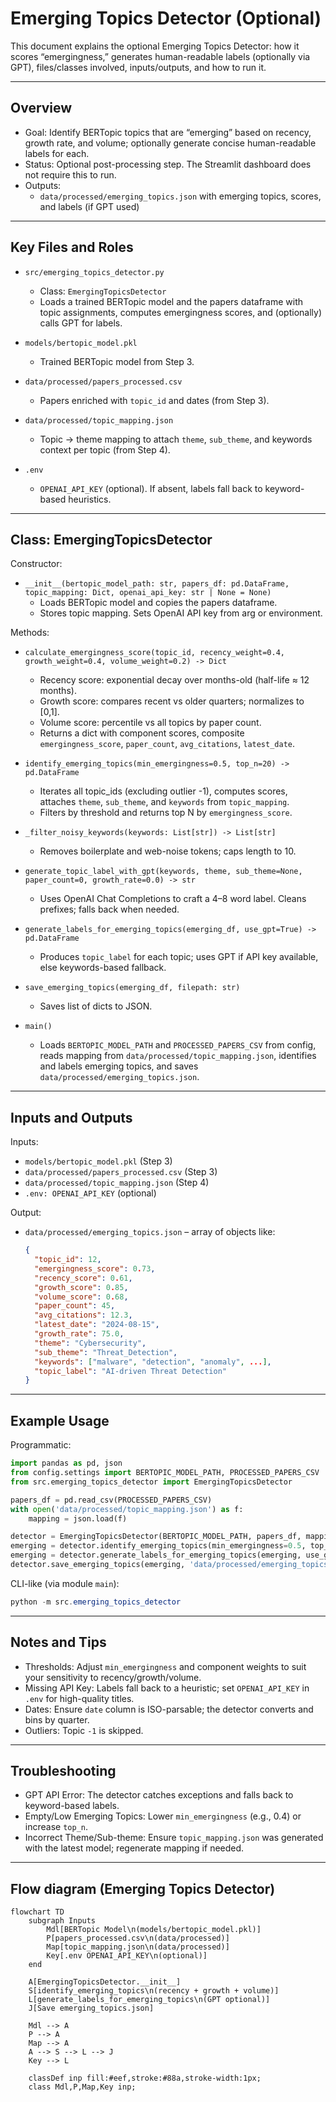 # Emerging Topics Detector (Optional)

This document explains the optional Emerging Topics Detector: how it scores “emergingness,” generates human-readable labels (optionally via GPT), files/classes involved, inputs/outputs, and how to run it.

---

## Overview

- Goal: Identify BERTopic topics that are “emerging” based on recency, growth rate, and volume; optionally generate concise human-readable labels for each.
- Status: Optional post-processing step. The Streamlit dashboard does not require this to run.
- Outputs:
  - `data/processed/emerging_topics.json` with emerging topics, scores, and labels (if GPT used)

---

## Key Files and Roles

- `src/emerging_topics_detector.py`
  - Class: `EmergingTopicsDetector`
  - Loads a trained BERTopic model and the papers dataframe with topic assignments, computes emergingness scores, and (optionally) calls GPT for labels.

- `models/bertopic_model.pkl`
  - Trained BERTopic model from Step 3.

- `data/processed/papers_processed.csv`
  - Papers enriched with `topic_id` and dates (from Step 3).

- `data/processed/topic_mapping.json`
  - Topic → theme mapping to attach `theme`, `sub_theme`, and keywords context per topic (from Step 4).

- `.env`
  - `OPENAI_API_KEY` (optional). If absent, labels fall back to keyword-based heuristics.

---

## Class: EmergingTopicsDetector

Constructor:
- `__init__(bertopic_model_path: str, papers_df: pd.DataFrame, topic_mapping: Dict, openai_api_key: str | None = None)`
  - Loads BERTopic model and copies the papers dataframe.
  - Stores topic mapping. Sets OpenAI API key from arg or environment.

Methods:
- `calculate_emergingness_score(topic_id, recency_weight=0.4, growth_weight=0.4, volume_weight=0.2) -> Dict`
  - Recency score: exponential decay over months-old (half-life ≈ 12 months).
  - Growth score: compares recent vs older quarters; normalizes to [0,1].
  - Volume score: percentile vs all topics by paper count.
  - Returns a dict with component scores, composite `emergingness_score`, `paper_count`, `avg_citations`, `latest_date`.

- `identify_emerging_topics(min_emergingness=0.5, top_n=20) -> pd.DataFrame`
  - Iterates all topic_ids (excluding outlier -1), computes scores, attaches `theme`, `sub_theme`, and `keywords` from `topic_mapping`.
  - Filters by threshold and returns top N by `emergingness_score`.

- `_filter_noisy_keywords(keywords: List[str]) -> List[str]`
  - Removes boilerplate and web-noise tokens; caps length to 10.

- `generate_topic_label_with_gpt(keywords, theme, sub_theme=None, paper_count=0, growth_rate=0.0) -> str`
  - Uses OpenAI Chat Completions to craft a 4–8 word label. Cleans prefixes; falls back when needed.

- `generate_labels_for_emerging_topics(emerging_df, use_gpt=True) -> pd.DataFrame`
  - Produces `topic_label` for each topic; uses GPT if API key available, else keywords-based fallback.

- `save_emerging_topics(emerging_df, filepath: str)`
  - Saves list of dicts to JSON.

- `main()`
  - Loads `BERTOPIC_MODEL_PATH` and `PROCESSED_PAPERS_CSV` from config, reads mapping from `data/processed/topic_mapping.json`, identifies and labels emerging topics, and saves `data/processed/emerging_topics.json`.

---

## Inputs and Outputs

Inputs:
- `models/bertopic_model.pkl` (Step 3)
- `data/processed/papers_processed.csv` (Step 3)
- `data/processed/topic_mapping.json` (Step 4)
- `.env: OPENAI_API_KEY` (optional)

Output:
- `data/processed/emerging_topics.json` – array of objects like:
  ```json
  {
    "topic_id": 12,
    "emergingness_score": 0.73,
    "recency_score": 0.61,
    "growth_score": 0.85,
    "volume_score": 0.68,
    "paper_count": 45,
    "avg_citations": 12.3,
    "latest_date": "2024-08-15",
    "growth_rate": 75.0,
    "theme": "Cybersecurity",
    "sub_theme": "Threat_Detection",
    "keywords": ["malware", "detection", "anomaly", ...],
    "topic_label": "AI-driven Threat Detection"  
  }
  ```

---

## Example Usage

Programmatic:
```python
import pandas as pd, json
from config.settings import BERTOPIC_MODEL_PATH, PROCESSED_PAPERS_CSV
from src.emerging_topics_detector import EmergingTopicsDetector

papers_df = pd.read_csv(PROCESSED_PAPERS_CSV)
with open('data/processed/topic_mapping.json') as f:
    mapping = json.load(f)

detector = EmergingTopicsDetector(BERTOPIC_MODEL_PATH, papers_df, mapping)
emerging = detector.identify_emerging_topics(min_emergingness=0.5, top_n=20)
emerging = detector.generate_labels_for_emerging_topics(emerging, use_gpt=True)
detector.save_emerging_topics(emerging, 'data/processed/emerging_topics.json')
```

CLI-like (via module `main`):
```powershell
python -m src.emerging_topics_detector
```

---

## Notes and Tips

- Thresholds: Adjust `min_emergingness` and component weights to suit your sensitivity to recency/growth/volume.
- Missing API Key: Labels fall back to a heuristic; set `OPENAI_API_KEY` in `.env` for high-quality titles.
- Dates: Ensure `date` column is ISO-parsable; the detector converts and bins by quarter.
- Outliers: Topic `-1` is skipped.

---

## Troubleshooting

- GPT API Error: The detector catches exceptions and falls back to keyword-based labels.
- Empty/Low Emerging Topics: Lower `min_emergingness` (e.g., 0.4) or increase `top_n`.
- Incorrect Theme/Sub-theme: Ensure `topic_mapping.json` was generated with the latest model; regenerate mapping if needed.

---

## Flow diagram (Emerging Topics Detector)

```mermaid
flowchart TD
    subgraph Inputs
        Mdl[BERTopic Model\n(models/bertopic_model.pkl)]
        P[papers_processed.csv\n(data/processed)]
        Map[topic_mapping.json\n(data/processed)]
        Key[.env OPENAI_API_KEY\n(optional)]
    end

    A[EmergingTopicsDetector.__init__]
    S[identify_emerging_topics\n(recency + growth + volume)]
    L[generate_labels_for_emerging_topics\n(GPT optional)]
    J[Save emerging_topics.json]

    Mdl --> A
    P --> A
    Map --> A
    A --> S --> L --> J
    Key --> L

    classDef inp fill:#eef,stroke:#88a,stroke-width:1px;
    class Mdl,P,Map,Key inp;
```
